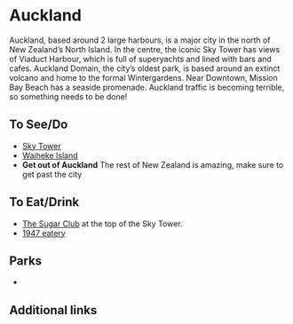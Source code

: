 # Auckland

Auckland, based around 2 large harbours, is a major city in the north of New Zealand’s North Island. In the centre, the iconic Sky Tower has views of Viaduct Harbour, which is full of superyachts and lined with bars and cafes. Auckland Domain, the city’s oldest park, is based around an extinct volcano and home to the formal Wintergardens. Near Downtown, Mission Bay Beach has a seaside promenade. Auckland traffic is becoming terrible, so something needs to be done!

## To See/Do

* [Sky Tower](https://www.skycityauckland.co.nz/sky-tower/)
* [Waiheke Island](https://www.waiheke.co.nz/)
* **Get out of Auckland**  The rest of New Zealand is amazing, make sure to get past the city

## To Eat/Drink

* [The Sugar Club](https://www.skycityauckland.co.nz/restaurants/the-sugar-club/) at the top of the Sky Tower.
* [1947 eatery](http://1947eatery.co.nz/)

## Parks

* 

## Additional links
